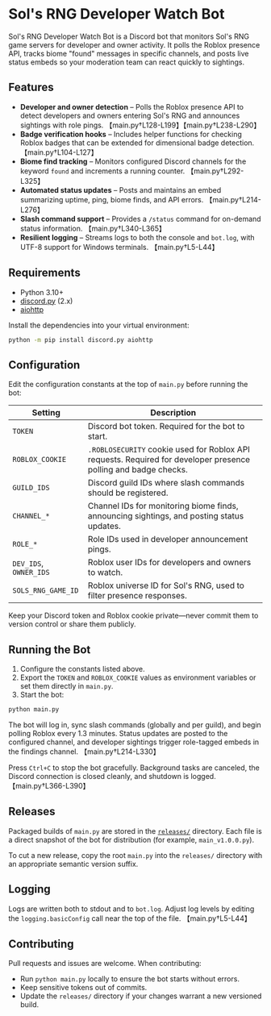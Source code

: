 # Sol's RNG Developer Watch Bot

Sol's RNG Developer Watch Bot is a Discord bot that monitors Sol's RNG game servers for developer and owner activity. It polls the Roblox presence API, tracks biome "found" messages in specific channels, and posts live status embeds so your moderation team can react quickly to sightings.

## Features
- **Developer and owner detection** – Polls the Roblox presence API to detect developers and owners entering Sol's RNG and announces sightings with role pings. 【main.py†L128-L199】【main.py†L238-L290】
- **Badge verification hooks** – Includes helper functions for checking Roblox badges that can be extended for dimensional badge detection. 【main.py†L104-L127】
- **Biome find tracking** – Monitors configured Discord channels for the keyword `found` and increments a running counter. 【main.py†L292-L325】
- **Automated status updates** – Posts and maintains an embed summarizing uptime, ping, biome finds, and API errors. 【main.py†L214-L276】
- **Slash command support** – Provides a `/status` command for on-demand status information. 【main.py†L340-L365】
- **Resilient logging** – Streams logs to both the console and `bot.log`, with UTF-8 support for Windows terminals. 【main.py†L5-L44】

## Requirements
- Python 3.10+
- [discord.py](https://discordpy.readthedocs.io/en/stable/) (2.x)
- [aiohttp](https://docs.aiohttp.org/)

Install the dependencies into your virtual environment:

```bash
python -m pip install discord.py aiohttp
```

## Configuration
Edit the configuration constants at the top of `main.py` before running the bot:

| Setting | Description |
| --- | --- |
| `TOKEN` | Discord bot token. Required for the bot to start. |
| `ROBLOX_COOKIE` | `.ROBLOSECURITY` cookie used for Roblox API requests. Required for developer presence polling and badge checks. |
| `GUILD_IDS` | Discord guild IDs where slash commands should be registered. |
| `CHANNEL_*` | Channel IDs for monitoring biome finds, announcing sightings, and posting status updates. |
| `ROLE_*` | Role IDs used in developer announcement pings. |
| `DEV_IDS`, `OWNER_IDS` | Roblox user IDs for developers and owners to watch. |
| `SOLS_RNG_GAME_ID` | Roblox universe ID for Sol's RNG, used to filter presence responses. |

Keep your Discord token and Roblox cookie private—never commit them to version control or share them publicly.

## Running the Bot
1. Configure the constants listed above.
2. Export the `TOKEN` and `ROBLOX_COOKIE` values as environment variables or set them directly in `main.py`.
3. Start the bot:

```bash
python main.py
```

The bot will log in, sync slash commands (globally and per guild), and begin polling Roblox every 1.3 minutes. Status updates are posted to the configured channel, and developer sightings trigger role-tagged embeds in the findings channel. 【main.py†L214-L330】

Press `Ctrl+C` to stop the bot gracefully. Background tasks are canceled, the Discord connection is closed cleanly, and shutdown is logged. 【main.py†L366-L390】

## Releases
Packaged builds of `main.py` are stored in the [`releases/`](releases) directory. Each file is a direct snapshot of the bot for distribution (for example, `main_v1.0.0.py`).

To cut a new release, copy the root `main.py` into the `releases/` directory with an appropriate semantic version suffix.

## Logging
Logs are written both to stdout and to `bot.log`. Adjust log levels by editing the `logging.basicConfig` call near the top of the file. 【main.py†L5-L44】

## Contributing
Pull requests and issues are welcome. When contributing:
- Run `python main.py` locally to ensure the bot starts without errors.
- Keep sensitive tokens out of commits.
- Update the `releases/` directory if your changes warrant a new versioned build.
